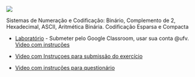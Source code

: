 ![](https://github.com/arduinoufv/inf150/blob/master/01_codificacao_binaria/FoYz1t8X0AAHCbx.jpeg?raw=true)

Sistemas de Numeração e Codificação: Binário, Complemento de 2, Hexadecimal, ASCII, Aritmética Binária. Codificação Esparsa e Compacta  

* [Laboratório](https://colab.research.google.com/drive/1U654FtCg5_ZEtmObc8SZIfZl4vk2pxDS) - Submeter pelo Google Classroom, usar sua conta @ufv. [Video com instruções](https://youtu.be/SmxgtQirgvs)

* [Video com Instruçoes para submissão do exercício](https://youtu.be/XcfEPMSZ1CU)

* [Video com instruções para questionário](https://youtu.be/bor-YXUZHNQ)
